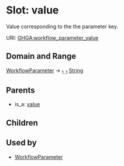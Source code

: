 
# Slot: value


Value corresponding to the the parameter key.

URI: [GHGA:workflow_parameter_value](https://w3id.org/GHGA/workflow_parameter_value)


## Domain and Range

[WorkflowParameter](WorkflowParameter.md) &#8594;  <sub>1..1</sub> [String](types/String.md)

## Parents

 *  is_a: [value](value.md)

## Children


## Used by

 * [WorkflowParameter](WorkflowParameter.md)
